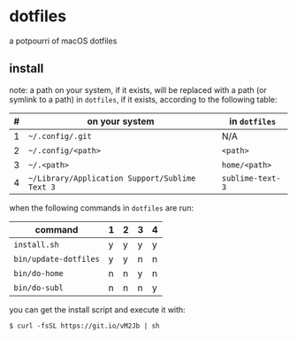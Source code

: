 # dotfiles

a potpourri of macOS dotfiles

## install

note: a path on your system, if it exists, will be replaced with a path (or
symlink to a path) in `dotfiles`, if it exists, according to the following
table:

| # | on your system                                 | in `dotfiles`    |
|---|------------------------------------------------|------------------|
| 1 | `~/.config/.git`                               | N/A              |
| 2 | `~/.config/<path>`                             | `<path>`         |
| 3 | `~/.<path>`                                    | `home/<path>`    |
| 4 | `~/Library/Application Support/Sublime Text 3` | `sublime-text-3` |

when the following commands in `dotfiles` are run:

| command               | 1 | 2 | 3 | 4 |
|-----------------------|---|---|---|---|
| `install.sh`          | y | y | y | y |
| `bin/update-dotfiles` | y | y | n | n |
| `bin/do-home`         | n | n | y | n |
| `bin/do-subl`         | n | n | n | y |

you can get the install script and execute it with:

	$ curl -fsSL https://git.io/vM2Jb | sh

